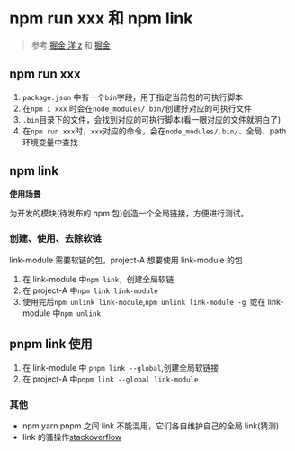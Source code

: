 # npm run xxx 和 npm link

> 参考 [掘金 洋 z](https://juejin.cn/post/7176963409236197413) 和 [掘金](https://juejin.cn/post/6844904030620090382)

## npm run xxx

1. `package.json` 中有一个`bin`字段，用于指定当前包的可执行脚本
2. 在`npm i xxx` 时会在`node_modules/.bin/`创建好对应的可执行文件
3. `.bin`目录下的文件，会找到对应的可执行脚本(看一眼对应的文件就明白了)
4. 在`npm run xxx`时，`xxx`对应的命令，会在`node_modules/.bin/`、全局、path 环境变量中查找

## npm link

**使用场景**

为开发的模块(待发布的 npm 包)创造一个全局链接，方便进行测试。

### 创建、使用、去除软链

link-module 需要软链的包，project-A 想要使用 link-module 的包

1. 在 link-module 中`npm link`，创建全局软链
2. 在 project-A 中`npm link link-module`
3. 使用完后`npm unlink link-module`,`npm unlink link-module -g `或在 link-module 中`npm unlink`

## pnpm link 使用

1. 在 link-module 中 `pnpm link --global`,创建全局软链接
2. 在 project-A 中`pnpm link --global link-module`

### 其他

- npm yarn pnpm 之间 link 不能混用，它们各自维护自己的全局 link(猜测)
- link 的骚操作[stackoverflow](https://stackoverflow.com/questions/72032028/can-pnpm-replace-npm-link-yarn-link)
